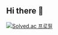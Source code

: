 ## Hi there 👋
[![Solved.ac
프로필](http://mazassumnida.wtf/api/v2/generate_badge?boj=kcjerim97)](https://solved.ac/kcjerim97)

<!--
**jerry-1211/jerry-1211** is a ✨ _special_ ✨ repository because its `README.md` (this file) appears on your GitHub profile.

Here are some ideas to get you started:

- 🔭 I’m currently working on ...
- 🌱 I’m currently learning ...
- 👯 I’m looking to collaborate on ...
- 🤔 I’m looking for help with ...
- 💬 Ask me about ...
- 📫 How to reach me: ...
- 😄 Pronouns: ...
- ⚡ Fun fact: ...
-->
